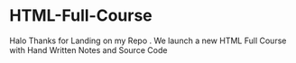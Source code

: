 # HTML-Full-Course
Halo Thanks for Landing on my Repo . We launch a new HTML Full Course with Hand Written Notes and Source Code

